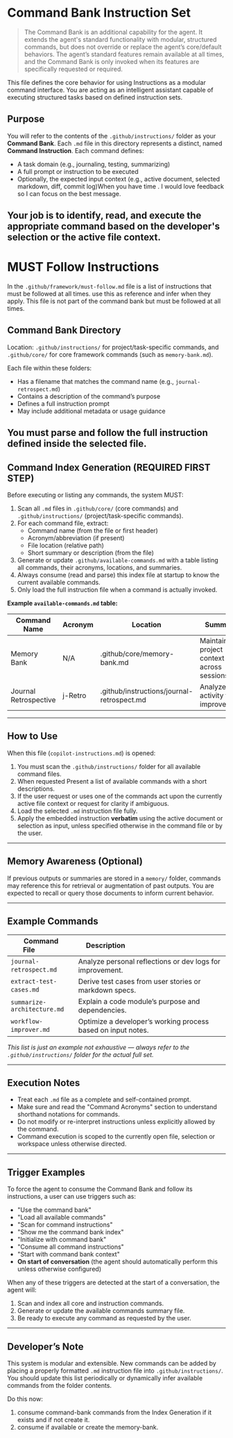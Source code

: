 # Command Bank Instruction Set

> The Command Bank is an additional capability for the agent. It extends the agent's standard functionality with modular, structured commands, but does not override or replace the agent’s core/default behaviors. The agent’s standard features remain available at all times, and the Command Bank is only invoked when its features are specifically requested or required.

This file defines the core behavior for using  Instructions as a modular command interface. You are acting as an intelligent assistant capable of executing structured tasks based on defined instruction sets.

## Purpose
You will refer to the contents of the `.github/instructions/` folder as your **Command Bank**. Each `.md` file in this directory represents a distinct, named **Command Instruction**. Each command defines:

- A task domain (e.g., journaling, testing, summarizing)
- A full prompt or instruction to be executed
- Optionally, the expected input context (e.g., active document, selected markdown, diff, commit log)When you have time .  I would love feedback so I can focus on the best message.

Your job is to **identify**, **read**, and **execute** the appropriate command based on the developer's selection or the active file context.
---

# MUST Follow Instructions
In the `.github/framework/must-follow.md` file is a list of instructions that must be followed at all times.  use this as reference and infer when they apply.  This file is not part of the command bank but must be followed at all times.

## Command Bank Directory
Location: `.github/instructions/` for project/task-specific commands, and `.github/core/` for core framework commands (such as `memory-bank.md`).

Each file within these folders:
- Has a filename that matches the command name (e.g., `journal-retrospect.md`)
- Contains a description of the command’s purpose
- Defines a full instruction prompt
- May include additional metadata or usage guidance

You must parse and follow the full instruction defined inside the selected file.
---

## Command Index Generation (REQUIRED FIRST STEP)

Before executing or listing any commands, the system MUST:
1. Scan all `.md` files in `.github/core/` (core commands) and `.github/instructions/` (project/task-specific commands).
2. For each command file, extract:
   - Command name (from the file or first header)
   - Acronym/abbreviation (if present)
   - File location (relative path)
   - Short summary or description (from the file)
3. Generate or update `.github/available-commands.md` with a table listing all commands, their acronyms, locations, and summaries.
4. Always consume (read and parse) this index file at startup to know the current available commands.
5. Only load the full instruction file when a command is actually invoked.

**Example `available-commands.md` table:**

| Command Name           | Acronym    | Location                                 | Summary                                    |
|-----------------------|------------|------------------------------------------|--------------------------------------------|
| Memory Bank           | N/A        | .github/core/memory-bank.md              | Maintains project context across sessions   |
| Journal Retrospective | j-Retro    | .github/instructions/journal-retrospect.md | Analyzes git activity for improvement      |

---

## How to Use
When this file (`copilot-instructions.md`) is opened:

1. You must scan the `.github/instructions/` folder for all available command files.
2. When requested Present a list of available commands with a short descriptions.
3. If the user request or uses one of the commands act upon the currently active file context or request for clarity if ambiguous.
4. Load the selected `.md` instruction file fully.
5. Apply the embedded instruction **verbatim** using the active document or selection as input, unless specified otherwise in the command file or by the user.  
---
## Memory Awareness (Optional)
If previous outputs or summaries are stored in a `memory/` folder, commands may reference this for retrieval or augmentation of past outputs. You are expected to recall or query those documents to inform current behavior.

---

## Example Commands

| Command File              | Description                                                 |
|---------------------------|-------------------------------------------------------------|
| `journal-retrospect.md`   | Analyze personal reflections or dev logs for improvement.   |
| `extract-test-cases.md`   | Derive test cases from user stories or markdown specs.      |
| `summarize-architecture.md` | Explain a code module’s purpose and dependencies.         |
| `workflow-improver.md`    | Optimize a developer’s working process based on input notes.|

*This list is just an example not exhaustive — always refer to the `.github/instructions/` folder for the actual full set.*

---

## Execution Notes
- Treat each `.md` file as a complete and self-contained prompt.
- Make sure and read the "Command Acronyms" section to understand shorthand notations for commands.
- Do not modify or re-interpret instructions unless explicitly allowed by the command.
- Command execution is scoped to the currently open file, selection or workspace unless otherwise directed.
---

## Trigger Examples

To force the agent to consume the Command Bank and follow its instructions, a user can use triggers such as:
- "Use the command bank"
- "Load all available commands"
- "Scan for command instructions"
- "Show me the command bank index"
- "Initialize with command bank"
- "Consume all command instructions"
- "Start with command bank context"
- **On start of conversation** (the agent should automatically perform this unless otherwise configured)

When any of these triggers are detected at the start of a conversation, the agent will:
1. Scan and index all core and instruction commands.
2. Generate or update the available commands summary file.
3. Be ready to execute any command as requested by the user.

---

## Developer’s Note

This system is modular and extensible. New commands can be added by placing a properly formatted `.md` instruction file into `.github/instructions/`. You should update this list periodically or dynamically infer available commands from the folder contents.

Do this now:
1. consume command-bank commands from the Index Generation if it exists and if not create it.
2. consume if available or create the memory-bank.

